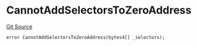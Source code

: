 # CannotAddSelectorsToZeroAddress
[Git Source](https://github.com/thrackle-io/rules-engine/blob/54db83a2c72adaf3bc2196e69cb3cf728347d98b/src/client/token/handler/diamond/HandlerDiamondLib.sol)


```solidity
error CannotAddSelectorsToZeroAddress(bytes4[] _selectors);
```

